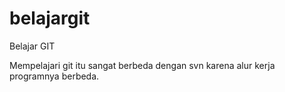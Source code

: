 # belajargit
Belajar GIT

Mempelajari git itu sangat berbeda dengan svn karena alur kerja programnya berbeda.
